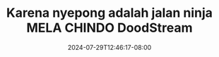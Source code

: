--- 
title: "Karena nyepong adalah jalan ninja MELA CHINDO  DoodStream"
description: "video   Karena nyepong adalah jalan ninja MELA CHINDO  DoodStream premium    "
date: 2024-07-29T12:46:17-08:00
file_code: "mdruv3tev6bs"
draft: false
cover: "ljez8xgb9zc0ag5v.jpg"
tags: ["Karena", "nyepong", "adalah", "jalan", "ninja", "MELA", "CHINDO", "DoodStream", "bokep-indo", "bokep-viral", "bokep-ig"]
length: 151
fld_id: "1398456"
foldername: "ABG vacum cleaner"
categories: ["ABG vacum cleaner"]
views: 128
---